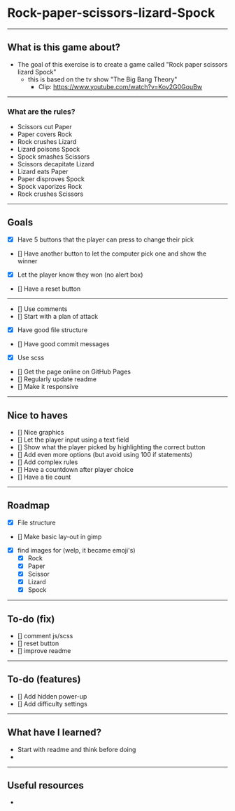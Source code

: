 # Rock-paper-scissors-lizard-Spock

---
## What is this game about?

* The goal of this exercise is to create a game called "Rock paper scissors lizard Spock" 
  * this is based on the tv show "The Big Bang Theory"
    * Clip: https://www.youtube.com/watch?v=Kov2G0GouBw

---
### What are the rules?

* Scissors cut Paper
* Paper covers Rock
* Rock crushes Lizard
* Lizard poisons Spock
* Spock smashes Scissors
* Scissors decapitate Lizard
* Lizard eats Paper
* Paper disproves Spock
* Spock vaporizes Rock
* Rock crushes Scissors

---
## Goals

- [x] Have 5 buttons that the player can press to change their pick
- [] Have another button to let the computer pick one and show the winner
- [x] Let the player know they won (no alert box)
- [] Have a reset button
---
- [] Use comments
- [] Start with a plan of attack
- [x] Have good file structure
- [] Have good commit messages
- [x] Use scss
- [] Get the page online on GitHub Pages
- [] Regularly update readme
- [] Make it responsive

---
## Nice to haves

- [] Nice graphics
- [] Let the player input using a text field
- [] Show what the player picked by highlighting the correct button
- [] Add even more options (but avoid using 100 if statements)
- [] Add complex rules
- [] Have a countdown after player choice
- [] Have a tie count

---
## Roadmap

- [x] File structure
- [] Make basic lay-out in gimp
- [x] find images for (welp, it became emoji's)
  - [x] Rock
  - [x] Paper
  - [x] Scissor
  - [x] Lizard
  - [x] Spock

---
## To-do (fix)

- [] comment js/scss
- [] reset button
- [] improve readme

---
## To-do (features)

- [] Add hidden power-up 
- [] Add difficulty settings
---
## What have I learned?
* Start with readme and think before doing
* 

---

## Useful resources
* 

